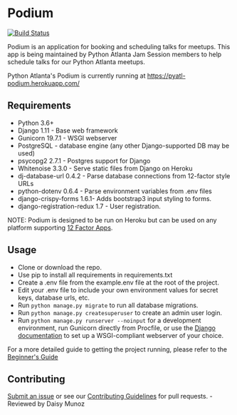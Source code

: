 # Podium #

[![Build Status](https://travis-ci.org/pyatl/podium-django.svg?branch=master)](https://travis-ci.org/pyatl/podium-django)

Podium is an application for booking and scheduling talks for meetups.  This
app is being maintained by Python Atlanta Jam Session members to help schedule
 talks for our Python Atlanta meetups.

Python Atlanta's Podium is currently running at
https://pyatl-podium.herokuapp.com/

## Requirements ##
- Python 3.6+
- Django 1.11 - Base web framework
- Gunicorn 19.7.1 - WSGI webserver
- PostgreSQL - database engine (any other Django-supported DB may be used)
- psycopg2 2.7.1 - Postgres support for Django
- Whitenoise 3.3.0 - Serve static files from Django on Heroku
- dj-database-url 0.4.2 - Parse database connections from 12-factor style URLs 
- python-dotenv 0.6.4 - Parse environment variables from .env files
- django-crispy-forms 1.6.1- Adds bootstrap3 input styling to forms.
- django-registration-redux 1.7 - User registration.

NOTE:  Podium is designed to be run on Heroku but can be used on any platform
supporting [12 Factor Apps](https://12factor.net/).

## Usage ##
- Clone or download the repo.
- Use pip to install all requirements in requirements.txt
- Create a .env file from the example.env file at the root of the project.
- Edit your .env file to include your own environment values for secret keys,
database urls, etc.
- Run `python manage.py migrate` to run all database migrations.
- Run `python manage.py createsuperuser` to create an admin user login.
- Run `python manage.py runserver --noinput` for a development environment, run
Gunicorn directly from Procfile, or use the [Django documentation](
https://docs.djangoproject.com/en/1.11/howto/deployment/wsgi/) to set up a
WSGI-compliant webserver of your choice.

For a more detailed guide to getting the project running, please
refer to the [Beginner's Guide]( BEGINNERS.md#getting-the-project-running)

## Contributing ##
[Submit an issue](https://github.com/pyatl/podium-django/issues) or see our
 [Contributing Guidelines](CONTRIBUTING.md) for pull requests.
-Reviewed by Daisy Munoz